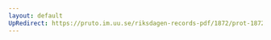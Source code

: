 ```yaml
---
layout: default
UpRedirect: https://pruto.im.uu.se/riksdagen-records-pdf/1872/prot-1872--fk--507/prot-1872--fk--507_001.pdf
---
```

